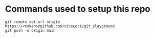 # Commands used to setup this repo
`git remote set-url origin https://<token>@github.com/VinsLock/git_playground`  
`git push -u origin main`
